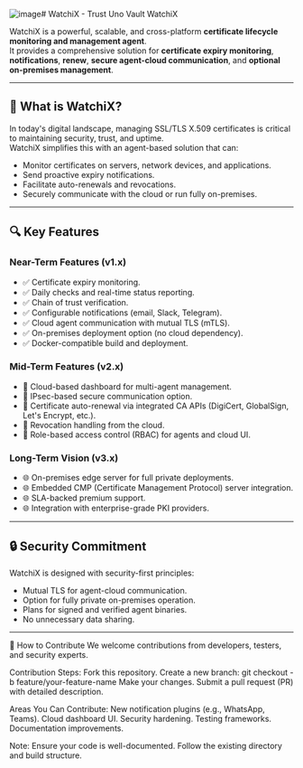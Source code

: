 ![image](https://github.com/user-attachments/assets/91c80aae-0506-41fc-b363-494e4bb871c1)# WatchiX - Trust Uno Vault WatchiX

WatchiX is a powerful, scalable, and cross-platform **certificate lifecycle monitoring and management agent**.  
It provides a comprehensive solution for **certificate expiry monitoring**, **notifications**,  **renew**, **secure agent-cloud communication**, and **optional on-premises management**.

---

## 🚀 What is WatchiX?

In today's digital landscape, managing SSL/TLS X.509 certificates is critical to maintaining security, trust, and uptime.  
WatchiX simplifies this with an agent-based solution that can:

- Monitor certificates on servers, network devices, and applications.
- Send proactive expiry notifications.
- Facilitate auto-renewals and revocations.
- Securely communicate with the cloud or run fully on-premises.

---

## 🔍 Key Features

### Near-Term Features (v1.x)
- ✅ Certificate expiry monitoring.
- ✅ Daily checks and real-time status reporting.
- ✅ Chain of trust verification.
- ✅ Configurable notifications (email, Slack, Telegram).
- ✅ Cloud agent communication with mutual TLS (mTLS).
- ✅ On-premises deployment option (no cloud dependency).
- ✅ Docker-compatible build and deployment.

### Mid-Term Features (v2.x)
- 🔄 Cloud-based dashboard for multi-agent management.
- 🔄 IPsec-based secure communication option.
- 🔄 Certificate auto-renewal via integrated CA APIs (DigiCert, GlobalSign, Let's Encrypt, etc.).
- 🔄 Revocation handling from the cloud.
- 🔄 Role-based access control (RBAC) for agents and cloud UI.

### Long-Term Vision (v3.x)
- 🌐 On-premises edge server for full private deployments.
- 🌐 Embedded CMP (Certificate Management Protocol) server integration.
- 🌐 SLA-backed premium support.
- 🌐 Integration with enterprise-grade PKI providers.

---

## 🔒 Security Commitment

WatchiX is designed with security-first principles:
- Mutual TLS for agent-cloud communication.
- Option for fully private on-premises operation.
- Plans for signed and verified agent binaries.
- No unnecessary data sharing.
---

🤝 How to Contribute
We welcome contributions from developers, testers, and security experts.

Contribution Steps:
Fork this repository.
Create a new branch: git checkout -b feature/your-feature-name
Make your changes.
Submit a pull request (PR) with detailed description.

Areas You Can Contribute:
New notification plugins (e.g., WhatsApp, Teams).
Cloud dashboard UI.
Security hardening.
Testing frameworks.
Documentation improvements.

Note:
Ensure your code is well-documented.
Follow the existing directory and build structure.
